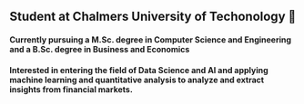 ## Student at Chalmers University of Techonology 👋
#### Currently pursuing a M.Sc. degree in Computer Science and Engineering and a B.Sc. degree in Business and Economics

#### Interested in entering the field of Data Science and AI and applying machine learning and quantitative analysis to analyze and extract insights from financial markets.


<!--
**ollestenson/ollestenson** is a ✨ _special_ ✨ repository because its `README.md` (this file) appears on your GitHub profile.

Here are some ideas to get you started:

- 🔭 I’m currently working on ...
- 🌱 I’m currently learning ...
- 👯 I’m looking to collaborate on ...
- 🤔 I’m looking for help with ...
- 💬 Ask me about ...
- 📫 How to reach me: ...
- 😄 Pronouns: ...
- ⚡ Fun fact: ...
-->
